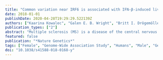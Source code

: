 ```yaml
---
title: "Common variation near IRF6 is associated with IFN-β-induced liver injury in multiple sclerosis"
date: 2018-01-01
publishDate: 2020-04-28T19:29:29.522139Z
authors: ["Kaarina Kowalec", "Galen E. B. Wright", "Britt I. Drögemöller", "Folefac Aminkeng", "Amit P. Bhavsar", "Elaine Kingwell", "Eric M. Yoshida", "Anthony Traboulsee", "Ruth Ann Marrie", "Marcelo Kremenchutzky", "Trudy L. Campbell", "Pierre Duquette", "Naga Chalasani", "Mia Wadelius", "Pär Hallberg", "Zongqi Xia", "Philip L. De Jager", "Joshua C. Denny", "Mary F. Davis", "Colin J. D. Ross", "Helen Tremlett", "Bruce C. Carleton"]
publication_types: ["2"]
abstract: "Multiple sclerosis (MS) is a disease of the central nervous system treated with disease-modifying therapies, including the biologic, interferon-β (IFN-β). Up to 60% of IFN-β-exposed MS patients develop abnormal biochemical liver test results1,2, and 1 in 50 experiences drug-induced liver injury3. Since genomic variation contributes to other forms of drug-induced liver injury4,5, we aimed to identify biomarkers of IFN-β-induced liver injury using a two-stage genome-wide association study. The rs2205986 variant, previously linked to differential expression of IRF6, surpassed genome-wide significance in the combined two-stage analysis (P = 2.3 × 10-8, odds ratio = 8.3, 95% confidence interval = 3.6-19.2). Analysis of an independent cohort of IFN-β-treated MS patients identified via electronic medical records showed that rs2205986 was also associated with increased peak levels of aspartate aminotransferase (P = 7.6 × 10-5) and alkaline phosphatase (P = 4.9 × 10-4). We show that these findings may be applicable to predicting IFN-β-induced liver injury, offering insight into its safer use."
featured: false
publication: "*Nature Genetics*"
tags: ["Female", "Genome-Wide Association Study", "Humans", "Male", "Genetic Variation", "Chemical and Drug Induced Liver Injury", "Interferon Regulatory Factors", "Interferon-beta", "Multiple Sclerosis"]
doi: "10.1038/s41588-018-0168-y"
---
```


